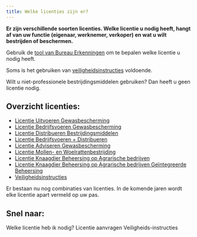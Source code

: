 ```yaml
---
title: Welke licenties zijn er?
---
```

**Er zijn verschillende soorten licenties. Welke licentie u nodig heeft, hangt af van uw functie (eigenaar, werknemer, verkoper) en wat u wilt bestrijden of beschermen.**

Gebruik de [tool van Bureau Erkenningen](/licenties/welke-licentie-heb-ik-nodig) om te bepalen welke licentie u nodig heeft.

Soms is het gebruiken van [veiligheidsinstructies](/licenties/welke-licenties-zijn-er/veiligheidsinstructies) voldoende.

Wilt u niet-professionele bestrijdingsmiddelen gebruiken? Dan heeft u geen licentie nodig.

## Overzicht licenties:

* [Licentie Uitvoeren Gewasbescherming](/licenties/welke-licenties-zijn-er/licentie-uitvoeren-gewasbescherming)
* [Licentie Bedrijfsvoeren Gewasbescherming](/licenties/welke-licenties-zijn-er/licentie-bedrijfsvoeren-gewasbescherming/)
* [Licentie Distribueren Bestrijdingsmiddelen](/licenties/welke-licenties-zijn-er/licentie-distribueren-bestrijdingsmiddelen)
* [Licentie Bedrijfsvoeren + Distribueren](/licenties/welke-licenties-zijn-er/licentie-bedrijfsvoeren-distribueren)
* [Licentie Adviseren Gewasbescherming](/licenties/welke-licenties-zijn-er/licentie-adviseren-gewasbescherming)
* [Licentie Mollen- en Woelrattenbestrijding](/licenties/welke-licenties-zijn-er/licentie-mollen-en-woelrattenbestrijding)
* [Licentie Knaagdier Beheersing op Agrarische bedrijven](/licenties/welke-licenties-zijn-er/licentie-knaagdierbeheersing-op-agrarische-bedrijven)
* [Licentie Knaagdier Beheersing op Agrarische bedrijven Geïntegreerde Beheersing](/licenties/welke-licenties-zijn-er/licentie-knaagdierbeheersing-op-agrarische-bedrijven-geintegreerde-beheersing)
* [Veiligheidsinstructies](/licenties/welke-licenties-zijn-er/veiligheidsinstructies)

Er bestaan nu nog combinaties van licenties. In de komende jaren wordt elke licentie apart vermeld op uw pas.

## Snel naar:

<link-container>
<link-button to="/licenties/welke-licentie-heb-ik-nodig">Welke licentie heb ik nodig?</link-button>
<link-button to="/licenties/licentie-aanvragen">Licentie aanvragen</link-button>
<link-button to="/licenties/welke-licenties-zijn-er/veiligheidsinstructies">Veiligheids-instructies</link-button>
</link-container>
